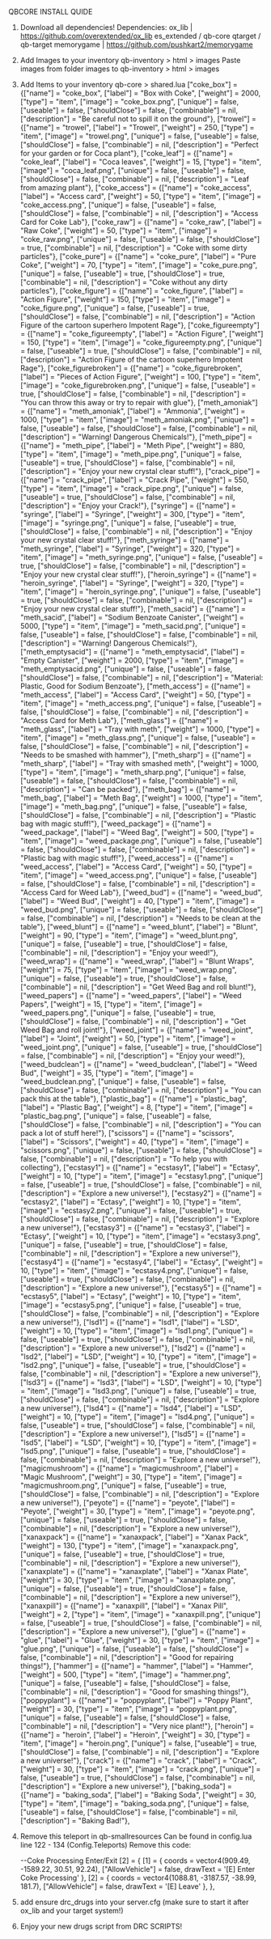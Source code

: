 QBCORE INSTALL QUIDE

1. Download all dependencies!
    Dependencies:
    ox_lib | https://github.com/overextended/ox_lib
    es_extended / qb-core
    qtarget / qb-target
    memorygame | https://github.com/pushkart2/memorygame

2. Add Images to your inventory
    qb-inventory > html > images
    Paste images from folder images to qb-inventory > html > images 

3. Add Items to your inventory
    qb-core > shared.lua
    ["coke_box"] 		 	 	 	 = {["name"] = "coke_box",           			["label"] = "Box with Coke",	 		["weight"] = 2000, 		["type"] = "item", 		["image"] = "coke_box.png", 			["unique"] = false, 	["useable"] = false, 	["shouldClose"] = false,   ["combinable"] = nil, ["description"] = "Be careful not to spill it on the ground"},
    ["trowel"] 		 	 	 	     = {["name"] = "trowel",           				["label"] = "Trowel", 					["weight"] = 250,		["type"] = "item", 		["image"] = "trowel.png", 				["unique"] = false, 	["useable"] = false, 	["shouldClose"] = false,   ["combinable"] = nil, ["description"] = "Perfect for your garden or for Coca plant"},
    ["coke_leaf"] 		 	 	 	 = {["name"] = "coke_leaf",           			["label"] = "Coca leaves",	 		    ["weight"] = 15,		["type"] = "item", 		["image"] = "coca_leaf.png", 			["unique"] = false, 	["useable"] = false, 	["shouldClose"] = false,   ["combinable"] = nil, ["description"] = "Leaf from amazing plant"},
    ["coke_access"] 			 	 = {["name"] = "coke_access", 				    ["label"] = "Access card", 			    ["weight"] = 50, 		["type"] = "item", 		["image"] = "coke_access.png", 			["unique"] = false, 	["useable"] = false, 	["shouldClose"] = false,   ["combinable"] = nil, ["description"] = "Access Card for Coke Lab"},
    ["coke_raw"] 			 		 = {["name"] = "coke_raw", 					    ["label"] = "Raw Coke", 				["weight"] = 50,		["type"] = "item", 		["image"] = "coke_raw.png", 			["unique"] = false, 	["useable"] = false, 	["shouldClose"] = true,	   ["combinable"] = nil, ["description"] = "Coke with some dirty particles"},
    ["coke_pure"] 			 		 = {["name"] = "coke_pure", 				    ["label"] = "Pure Coke", 				["weight"] = 70,		["type"] = "item", 		["image"] = "coke_pure.png", 			["unique"] = false, 	["useable"] = true, 	["shouldClose"] = true,	   ["combinable"] = nil, ["description"] = "Coke without any dirty particles"},
    ["coke_figure"] 			 	 = {["name"] = "coke_figure", 				    ["label"] = "Action Figure", 			["weight"] = 150, 		["type"] = "item", 		["image"] = "coke_figure.png", 			["unique"] = false, 	["useable"] = true, 	["shouldClose"] = false,   ["combinable"] = nil, ["description"] = "Action Figure of the cartoon superhero Impotent Rage"},
    ["coke_figureempty"] 			 = {["name"] = "coke_figureempty", 			    ["label"] = "Action Figure", 			["weight"] = 150, 		["type"] = "item", 		["image"] = "coke_figureempty.png", 	["unique"] = false, 	["useable"] = true, 	["shouldClose"] = false,   ["combinable"] = nil, ["description"] = "Action Figure of the cartoon superhero Impotent Rage"},
    ["coke_figurebroken"] 			 = {["name"] = "coke_figurebroken", 			["label"] = "Pieces of Action Figure", 	["weight"] = 100, 		["type"] = "item", 		["image"] = "coke_figurebroken.png", 	["unique"] = false, 	["useable"] = true, 	["shouldClose"] = false,   ["combinable"] = nil, ["description"] = "You can throw this away or try to repair with glue"},
    ["meth_amoniak"] 			 	 = {["name"] = "meth_amoniak", 				    ["label"] = "Ammonia", 			        ["weight"] = 1000, 		["type"] = "item", 		["image"] = "meth_amoniak.png", 		["unique"] = false, 	["useable"] = false, 	["shouldClose"] = false,   ["combinable"] = nil, ["description"] = "Warning! Dangerous Chemicals!"},
    ["meth_pipe"] 			 	     = {["name"] = "meth_pipe", 				    ["label"] = "Meth Pipe", 			    ["weight"] = 880, 		["type"] = "item", 		["image"] = "meth_pipe.png", 			["unique"] = false, 	["useable"] = true, 	["shouldClose"] = false,   ["combinable"] = nil, ["description"] = "Enjoy your new crystal clear stuff!"},
    ["crack_pipe"] 			 	     = {["name"] = "crack_pipe", 				    ["label"] = "Crack Pipe", 			    ["weight"] = 550, 		["type"] = "item", 		["image"] = "crack_pipe.png", 			["unique"] = false, 	["useable"] = true, 	["shouldClose"] = false,   ["combinable"] = nil, ["description"] = "Enjoy your Crack!"},
    ["syringe"] 			 	     = {["name"] = "syringe", 				        ["label"] = "Syringe", 			        ["weight"] = 300, 		["type"] = "item", 		["image"] = "syringe.png", 		        ["unique"] = false, 	["useable"] = true, 	["shouldClose"] = false,   ["combinable"] = nil, ["description"] = "Enjoy your new crystal clear stuff!"},
    ["meth_syringe"] 			 	 = {["name"] = "meth_syringe", 				    ["label"] = "Syringe", 			        ["weight"] = 320, 		["type"] = "item", 		["image"] = "meth_syringe.png", 		["unique"] = false, 	["useable"] = true, 	["shouldClose"] = false,   ["combinable"] = nil, ["description"] = "Enjoy your new crystal clear stuff!"},
    ["heroin_syringe"] 			 	 = {["name"] = "heroin_syringe", 				["label"] = "Syringe", 			        ["weight"] = 320, 		["type"] = "item", 		["image"] = "heroin_syringe.png", 		["unique"] = false, 	["useable"] = true, 	["shouldClose"] = false,   ["combinable"] = nil, ["description"] = "Enjoy your new crystal clear stuff!"},
    ["meth_sacid"] 			    	 = {["name"] = "meth_sacid", 				    ["label"] = "Sodium Benzoate Canister", ["weight"] = 5000, 		["type"] = "item", 		["image"] = "meth_sacid.png", 			["unique"] = false, 	["useable"] = false, 	["shouldClose"] = false,   ["combinable"] = nil, ["description"] = "Warning! Dangerous Chemicals!"},
    ["meth_emptysacid"] 			 = {["name"] = "meth_emptysacid", 				["label"] = "Empty Canister", 			["weight"] = 2000, 		["type"] = "item", 		["image"] = "meth_emptysacid.png", 	    ["unique"] = false, 	["useable"] = false, 	["shouldClose"] = false,   ["combinable"] = nil, ["description"] = "Material: Plastic, Good for Sodium Benzoate"},
    ["meth_access"] 		 	 	 = {["name"] = "meth_access",           		["label"] = "Access Card", 		        ["weight"] = 50,		["type"] = "item", 		["image"] = "meth_access.png", 			["unique"] = false, 	["useable"] = false, 	["shouldClose"] = false,   ["combinable"] = nil, ["description"] = "Access Card for Meth Lab"},
    ["meth_glass"] 		 	 	 	 = {["name"] = "meth_glass",           			["label"] = "Tray with meth",           ["weight"] = 1000,		["type"] = "item", 		["image"] = "meth_glass.png", 			["unique"] = false, 	["useable"] = false, 	["shouldClose"] = false,   ["combinable"] = nil, ["description"] = "Needs to be smashed with hammer"},
    ["meth_sharp"] 		 	 	 	 = {["name"] = "meth_sharp",           			["label"] = "Tray with smashed meth", 	["weight"] = 1000,		["type"] = "item", 		["image"] = "meth_sharp.png", 			["unique"] = false, 	["useable"] = false, 	["shouldClose"] = false,   ["combinable"] = nil, ["description"] = "Can be packed"},
    ["meth_bag"] 		 	 	 	 = {["name"] = "meth_bag",           			["label"] = "Meth Bag", 				["weight"] = 1000,		["type"] = "item", 		["image"] = "meth_bag.png", 			["unique"] = false, 	["useable"] = false, 	["shouldClose"] = false,   ["combinable"] = nil, ["description"] = "Plastic bag with magic stuff!"},
    ["weed_package"] 		 	 	 = {["name"] = "weed_package",           		["label"] = "Weed Bag", 			    ["weight"] = 500,		["type"] = "item", 		["image"] = "weed_package.png", 		["unique"] = false, 	["useable"] = false, 	["shouldClose"] = false,   ["combinable"] = nil, ["description"] = "Plastic bag with magic stuff!"},
    ["weed_access"] 		 	 	 = {["name"] = "weed_access",           		["label"] = "Access Card", 		        ["weight"] = 50,		["type"] = "item", 		["image"] = "weed_access.png", 			["unique"] = false, 	["useable"] = false, 	["shouldClose"] = false,   ["combinable"] = nil, ["description"] = "Access Card for Weed Lab"},
    ["weed_bud"] 		 	 	 	 = {["name"] = "weed_bud",           			["label"] = "Weed Bud",	 		        ["weight"] = 40, 		["type"] = "item", 		["image"] = "weed_bud.png", 			["unique"] = false, 	["useable"] = false, 	["shouldClose"] = false,   ["combinable"] = nil, ["description"] = "Needs to be clean at the table"},
    ["weed_blunt"] 		 	 	 	 = {["name"] = "weed_blunt",           			["label"] = "Blunt",	 		        ["weight"] = 90, 		["type"] = "item", 		["image"] = "weed_blunt.png", 			["unique"] = false, 	["useable"] = true, 	["shouldClose"] = false,   ["combinable"] = nil, ["description"] = "Enjoy your weed!"},
    ["weed_wrap"] 		 	 	 	 = {["name"] = "weed_wrap",           			["label"] = "Blunt Wraps",	 		    ["weight"] = 75, 		["type"] = "item", 		["image"] = "weed_wrap.png", 			["unique"] = false, 	["useable"] = true, 	["shouldClose"] = false,   ["combinable"] = nil, ["description"] = "Get Weed Bag and roll blunt!"},
    ["weed_papers"] 		 	 	 = {["name"] = "weed_papers",           		["label"] = "Weed Papers",	 		    ["weight"] = 15, 		["type"] = "item", 		["image"] = "weed_papers.png", 			["unique"] = false, 	["useable"] = true, 	["shouldClose"] = false,   ["combinable"] = nil, ["description"] = "Get Weed Bag and roll joint!"},
    ["weed_joint"] 		 	 	 	 = {["name"] = "weed_joint",           			["label"] = "Joint",	 		        ["weight"] = 50, 		["type"] = "item", 		["image"] = "weed_joint.png", 			["unique"] = false, 	["useable"] = true, 	["shouldClose"] = false,   ["combinable"] = nil, ["description"] = "Enjoy your weed!"},
    ["weed_budclean"] 			 	 = {["name"] = "weed_budclean", 				["label"] = "Weed Bud", 			    ["weight"] = 35, 		["type"] = "item", 		["image"] = "weed_budclean.png", 		["unique"] = false, 	["useable"] = false, 	["shouldClose"] = false,   ["combinable"] = nil, ["description"] = "You can pack this at the table"},
    ["plastic_bag"] 			     = {["name"] = "plastic_bag", 				    ["label"] = "Plastic Bag", 			    ["weight"] = 8, 		["type"] = "item", 		["image"] = "plastic_bag.png", 			["unique"] = false, 	["useable"] = false, 	["shouldClose"] = false,   ["combinable"] = nil, ["description"] = "You can pack a lot of stuff here!"},
    ["scissors"] 		        	 = {["name"] = "scissors", 				        ["label"] = "Scissors", 			    ["weight"] = 40, 		["type"] = "item", 		["image"] = "scissors.png", 			["unique"] = false, 	["useable"] = false, 	["shouldClose"] = false,   ["combinable"] = nil, ["description"] = "To help you with collecting"},
    ["ecstasy1"] 			         = {["name"] = "ecstasy1", 				        ["label"] = "Ectasy", 			        ["weight"] = 10, 		["type"] = "item", 		["image"] = "ecstasy1.png", 			["unique"] = false, 	["useable"] = true, 	["shouldClose"] = false,   ["combinable"] = nil, ["description"] = "Explore a new universe!"},
    ["ecstasy2"] 			         = {["name"] = "ecstasy2", 				        ["label"] = "Ectasy", 			        ["weight"] = 10, 		["type"] = "item", 		["image"] = "ecstasy2.png", 			["unique"] = false, 	["useable"] = true, 	["shouldClose"] = false,   ["combinable"] = nil, ["description"] = "Explore a new universe!"},
    ["ecstasy3"] 			         = {["name"] = "ecstasy3", 				        ["label"] = "Ectasy", 			        ["weight"] = 10, 		["type"] = "item", 		["image"] = "ecstasy3.png", 			["unique"] = false, 	["useable"] = true, 	["shouldClose"] = false,   ["combinable"] = nil, ["description"] = "Explore a new universe!"},
    ["ecstasy4"] 			         = {["name"] = "ecstasy4", 				        ["label"] = "Ectasy", 			        ["weight"] = 10, 		["type"] = "item", 		["image"] = "ecstasy4.png", 			["unique"] = false, 	["useable"] = true, 	["shouldClose"] = false,   ["combinable"] = nil, ["description"] = "Explore a new universe!"},
    ["ecstasy5"] 			         = {["name"] = "ecstasy5", 				        ["label"] = "Ectasy", 			        ["weight"] = 10, 		["type"] = "item", 		["image"] = "ecstasy5.png", 			["unique"] = false, 	["useable"] = true, 	["shouldClose"] = false,   ["combinable"] = nil, ["description"] = "Explore a new universe!"},
    ["lsd1"] 			             = {["name"] = "lsd1", 				            ["label"] = "LSD", 			            ["weight"] = 10, 		["type"] = "item", 		["image"] = "lsd1.png", 			    ["unique"] = false, 	["useable"] = true, 	["shouldClose"] = false,   ["combinable"] = nil, ["description"] = "Explore a new universe!"},
    ["lsd2"] 			             = {["name"] = "lsd2", 				            ["label"] = "LSD", 			            ["weight"] = 10, 		["type"] = "item", 		["image"] = "lsd2.png", 			    ["unique"] = false, 	["useable"] = true, 	["shouldClose"] = false,   ["combinable"] = nil, ["description"] = "Explore a new universe!"},
    ["lsd3"] 			             = {["name"] = "lsd3", 				            ["label"] = "LSD", 			            ["weight"] = 10, 		["type"] = "item", 		["image"] = "lsd3.png", 			    ["unique"] = false, 	["useable"] = true, 	["shouldClose"] = false,   ["combinable"] = nil, ["description"] = "Explore a new universe!"},
    ["lsd4"] 		 	 	 	     = {["name"] = "lsd4",           		     	["label"] = "LSD",	 		            ["weight"] = 10, 		["type"] = "item", 		["image"] = "lsd4.png", 			    ["unique"] = false, 	["useable"] = true, 	["shouldClose"] = false,   ["combinable"] = nil, ["description"] = "Explore a new universe!"},
    ["lsd5"] 		 	 	 	     = {["name"] = "lsd5",           				["label"] = "LSD", 					    ["weight"] = 10,		["type"] = "item", 		["image"] = "lsd5.png", 				["unique"] = false, 	["useable"] = true, 	["shouldClose"] = false,   ["combinable"] = nil, ["description"] = "Explore a new universe!"},
    ["magicmushroom"] 		 	 	 = {["name"] = "magicmushroom",           		["label"] = "Magic Mushroom",	 		["weight"] = 30,		["type"] = "item", 		["image"] = "magicmushroom.png", 		["unique"] = false, 	["useable"] = true, 	["shouldClose"] = false,   ["combinable"] = nil, ["description"] = "Explore a new universe!"},
    ["peyote"] 			 	         = {["name"] = "peyote", 				        ["label"] = "Peyote", 			        ["weight"] = 30, 		["type"] = "item", 		["image"] = "peyote.png", 			    ["unique"] = false,  	["useable"] = true, 	["shouldClose"] = false,   ["combinable"] = nil, ["description"] = "Explore a new universe!"},
    ["xanaxpack"] 			 		 = {["name"] = "xanaxpack", 					["label"] = "Xanax Pack", 				["weight"] = 130,		["type"] = "item", 		["image"] = "xanaxpack.png", 			["unique"] = false, 	["useable"] = true, 	["shouldClose"] = true,	   ["combinable"] = nil, ["description"] = "Explore a new universe!"},
    ["xanaxplate"] 		 	 	 	 = {["name"] = "xanaxplate",           			["label"] = "Xanax Plate",	 		    ["weight"] = 30, 		["type"] = "item", 		["image"] = "xanaxplate.png", 			["unique"] = false, 	["useable"] = true, 	["shouldClose"] = false,   ["combinable"] = nil, ["description"] = "Explore a new universe!"},
    ["xanaxpill"] 		 	 	 	 = {["name"] = "xanaxpill",           			["label"] = "Xanax Pill", 				["weight"] = 2,		    ["type"] = "item", 		["image"] = "xanaxpill.png", 			["unique"] = false, 	["useable"] = true, 	["shouldClose"] = false,   ["combinable"] = nil, ["description"] = "Explore a new universe!"},
    ["glue"] 		 	 	         = {["name"] = "glue",           			    ["label"] = "Glue",	 		            ["weight"] = 30,		["type"] = "item", 		["image"] = "glue.png", 			    ["unique"] = false, 	["useable"] = false, 	["shouldClose"] = false,   ["combinable"] = nil, ["description"] = "Good for repairing things!"},
    ["hammer"] 			        	 = {["name"] = "hammer", 				        ["label"] = "Hammer", 			        ["weight"] = 500, 		["type"] = "item", 		["image"] = "hammer.png", 			    ["unique"] = false, 	["useable"] = false, 	["shouldClose"] = false,   ["combinable"] = nil, ["description"] = "Good for smashing things!"},
    ["poppyplant"] 			         = {["name"] = "poppyplant", 				    ["label"] = "Poppy Plant", 			    ["weight"] = 30, 		["type"] = "item", 		["image"] = "poppyplant.png", 			["unique"] = false, 	["useable"] = false, 	["shouldClose"] = false,   ["combinable"] = nil, ["description"] = "Very nice plant!"},
    ["heroin"] 			             = {["name"] = "heroin", 				        ["label"] = "Heroin", 			        ["weight"] = 30, 		["type"] = "item", 		["image"] = "heroin.png", 			    ["unique"] = false, 	["useable"] = true, 	["shouldClose"] = false,   ["combinable"] = nil, ["description"] = "Explore a new universe!"},
    ["crack"] 			             = {["name"] = "crack", 				        ["label"] = "Crack", 			        ["weight"] = 30, 		["type"] = "item", 		["image"] = "crack.png", 			    ["unique"] = false, 	["useable"] = true, 	["shouldClose"] = false,   ["combinable"] = nil, ["description"] = "Explore a new universe!"},
    ["baking_soda"] 			     = {["name"] = "baking_soda", 				    ["label"] = "Baking Soda", 			    ["weight"] = 30, 		["type"] = "item", 		["image"] = "baking_soda.png", 			["unique"] = false, 	["useable"] = false, 	["shouldClose"] = false,   ["combinable"] = nil, ["description"] = "Baking Bad!"},

4. Remove this teleport in qb-smallresources
    Can be found in config.lua line 122 - 134 (Config.Teleports)
    Remove this code:

    --Coke Processing Enter/Exit
    [2] = {
        [1] = {
            coords = vector4(909.49, -1589.22, 30.51, 92.24),
            ["AllowVehicle"] = false,
            drawText = '[E] Enter Coke Processing'
        },
        [2] = {
            coords = vector4(1088.81, -3187.57, -38.99, 181.7),
            ["AllowVehicle"] = false,
            drawText = '[E] Leave'
        },
    },

5. add ensure drc_drugs into your server.cfg (make sure to start it after ox_lib and your target system!)

6. Enjoy your new drugs script from DRC SCRIPTS!